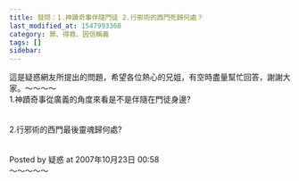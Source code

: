 ```yaml
---
title: 發問：1.神蹟奇事伴隨門徒 2.行邪術的西門死歸何處？
last_modified_at: 1547993368
category: 罪、得救、因信稱義
tags: []
sidebar: 
---
```


<p>這是疑惑網友所提出的問題，希望各位熱心的兄姐，有空時盡量幫忙回答，謝謝大家。<!--more-->～～～～<br/>1.神蹟奇事從廣義的角度來看是不是伴隨在門徒身邊?<br/><br/><br/>2.行邪術的西門最後靈魂歸何處?<br/><br/><br/>Posted by 疑惑 at 2007年10月23日 00:58 <br/>～～～～～<br/><br/></p>